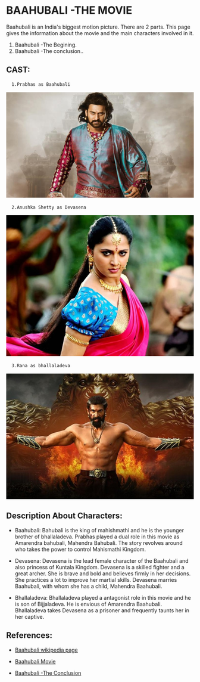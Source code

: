 # BAAHUBALI -THE MOVIE
Baahubali is an India's biggest motion picture. There are 2 parts. This page gives the information about the movie and the main characters involved in it.
 1. Baahubali -The Begining.
 2. Baahubali -The conclusion..

## CAST:

      1.Prabhas as Baahubali

![](Baahubali.jpeg)

      2.Anushka Shetty as Devasena

![](1495622679_anushka-shetty-baahubali.jpg)

      3.Rana as bhallaladeva

![](baahubali.jpg)

## Description About Characters:
- Baahubali:
Bahubali is the king of mahishmathi and he is the younger brother of bhallaladeva. Prabhas played a dual role in this movie as Amarendra bahubali, Mahendra Bahubali. The story revolves around who takes the power to control Mahismathi Kingdom.

- Devasena:
Devasena is the lead female character of the Baahubali and also princess of Kuntala Kingdom. Devasena is a skilled fighter and a great archer. She is brave and bold and believes firmly in her decisions. She practices a lot to improve her martial skills. Devasena marries Baahubali, with whom she has a child, Mahendra Baahubali.

- Bhallaladeva:
Bhallaladeva played a antagonist role in this movie and he is son of Bijjaladeva. He is envious of Amarendra Baahubali. Bhallaladeva takes Devasena as a prisoner and frequently taunts her in her captive. 
 
## References:
- [Baahubali wikipedia page](https://en.wikipedia.org/wiki/Baahubali:_The_Beginning)

- [Baahubali Movie](https://www.youtube.com/watch?v=nI7xZM8M3FE)

- [Baahubali -The Conclusion](https://en.wikipedia.org/wiki/Baahubali_2:_The_Conclusion)
